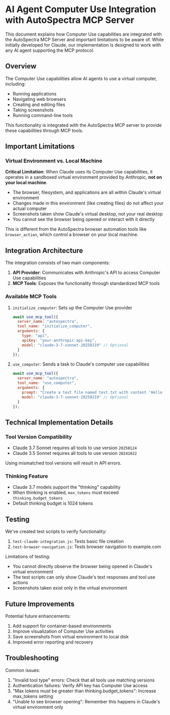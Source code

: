 # AI Agent Computer Use Integration with AutoSpectra MCP Server

This document explains how Computer Use capabilities are integrated with the AutoSpectra MCP Server and important limitations to be aware of. While initially developed for Claude, our implementation is designed to work with any AI agent supporting the MCP protocol.

## Overview

The Computer Use capabilities allow AI agents to use a virtual computer, including:
- Running applications
- Navigating web browsers
- Creating and editing files
- Taking screenshots
- Running command-line tools

This functionality is integrated with the AutoSpectra MCP server to provide these capabilities through MCP tools.

## Important Limitations

### Virtual Environment vs. Local Machine

**Critical Limitation**: When Claude uses its Computer Use capabilities, it operates in a sandboxed virtual environment provided by Anthropic, **not on your local machine**.

- The browser, filesystem, and applications are all within Claude's virtual environment
- Changes made in this environment (like creating files) do not affect your actual computer
- Screenshots taken show Claude's virtual desktop, not your real desktop
- You cannot see the browser being opened or interact with it directly

This is different from the AutoSpectra browser automation tools like `browser_action`, which control a browser on your local machine.

## Integration Architecture

The integration consists of two main components:

1. **API Provider**: Communicates with Anthropic's API to access Computer Use capabilities
2. **MCP Tools**: Exposes the functionality through standardized MCP tools

### Available MCP Tools

1. `initialize_computer`: Sets up the Computer Use provider
   ```javascript
   await use_mcp_tool({
     server_name: "autospectra",
     tool_name: "initialize_computer",
     arguments: {
       type: "api",
       apiKey: "your-anthropic-api-key",
       model: "claude-3-7-sonnet-20250219" // Optional
     }
   });
   ```

2. `use_computer`: Sends a task to Claude's computer use capabilities
   ```javascript
   await use_mcp_tool({
     server_name: "autospectra",
     tool_name: "use_computer",
     arguments: {
       prompt: "Create a text file named test.txt with content 'Hello World'",
       model: "claude-3-7-sonnet-20250219" // Optional
     }
   });
   ```

## Technical Implementation Details

### Tool Version Compatibility

- Claude 3.7 Sonnet requires all tools to use version `20250124`
- Claude 3.5 Sonnet requires all tools to use version `20241022`

Using mismatched tool versions will result in API errors.

### Thinking Feature

- Claude 3.7 models support the "thinking" capability
- When thinking is enabled, `max_tokens` must exceed `thinking.budget_tokens`
- Default thinking budget is 1024 tokens

## Testing

We've created test scripts to verify functionality:

1. `test-claude-integration.js`: Tests basic file creation
2. `test-browser-navigation.js`: Tests browser navigation to example.com

Limitations of testing:
- You cannot directly observe the browser being opened in Claude's virtual environment
- The test scripts can only show Claude's text responses and tool use actions
- Screenshots taken exist only in the virtual environment

## Future Improvements

Potential future enhancements:
1. Add support for container-based environments
2. Improve visualization of Computer Use activities
3. Save screenshots from virtual environment to local disk
4. Improved error reporting and recovery

## Troubleshooting

Common issues:
1. "Invalid tool type" errors: Check that all tools use matching versions
2. Authentication failures: Verify API key has Computer Use access
3. "Max tokens must be greater than thinking.budget_tokens": Increase max_tokens setting
4. "Unable to see browser opening": Remember this happens in Claude's virtual environment only
